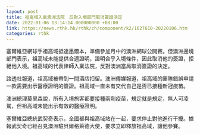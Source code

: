 ```yaml
---
layout: post
title: 祖高域入稟澳洲法院　反對入境部門取消簽證決定
date: 2022-01-06 13:14:14.000000000 +08:00
link: https://news.rthk.hk/rthk/ch/component/k2/1627610-20220106.htm
categories: rthk
---
```


塞爾維亞網球手祖高域抵達墨爾本，準備參加月中的澳洲網球公開賽。但澳洲邊境部門表示，祖高域未能提供合適證明，證明合乎入境條件，因此取消他的簽證，拒絕他入境。祖高域的代表律師入稟法院，反對澳洲當局取消簽證的決定。

路透社報道，祖高域被帶到一間酒店扣留。澳洲傳媒報道，祖高域的團隊錯誤申請一款需要出示醫療證明的簽證。祖高域一直未有交代自己是否已接種新冠疫苗。

澳洲總理莫里森說，所有入境旅客都要接種兩劑疫苗，規定就是規定，無人可凌駕，但祖高域未能出示有效的醫療證明。

塞爾維亞總統武契奇表示，全國都與祖高域站在一起，要求停止對他進行干擾。據報武契奇已經召見澳洲駐貝爾格萊德大使，要求立即釋放祖高域，讓他參賽。
 
